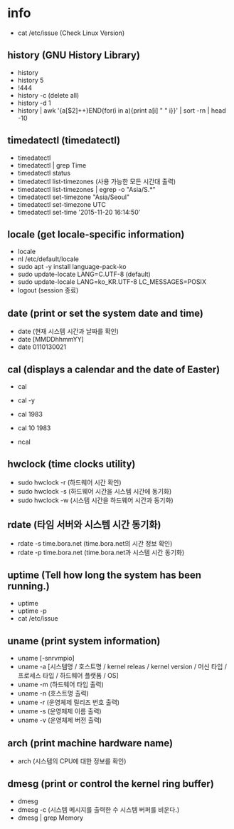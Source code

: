# info

- cat /etc/issue (Check Linux Version)

## history (GNU History Library)

- history
- history 5
- !444
- history -c (delete all)
- history -d 1
- history | awk '{a[$2]++}END{for(i in a){print a[i] " " i}}' | sort -rn | head -10

## timedatectl (timedatectl)

- timedatectl
- timedatectl | grep Time
- timedatectl status
- timedatectl list-timezones (사용 가능한 모든 시간대 출력)
- timedatectl list-timezones |  egrep  -o "Asia/S.*"
- timedatectl set-timezone "Asia/Seoul"
- timedatectl set-timezone UTC
- timedatectl set-time '2015-11-20 16:14:50'

## locale (get locale-specific information)

- locale
- nl /etc/default/locale
- sudo apt -y install language-pack-ko
- sudo update-locate LANG=C.UTF-8 (default)
- sudo update-locale LANG=ko_KR.UTF-8 LC_MESSAGES=POSIX
- logout (session 종료)

## date (print or set the system date and time)

- date (현재 시스템 시간과 날짜를 확인)
- date [MMDDhhmmYY]
- date 0110130021

## cal (displays a calendar and the date of Easter)

- cal
- cal -y
- cal 1983
- cal 10 1983

- ncal

## hwclock (time clocks utility)

- sudo hwclock -r (하드웨어 시간 확인)
- sudo hwclock -s (하드웨어 시간을 시스템 시간에 동기화)
- sudo hwclock -w (시스템 시간을 하드웨어 시간과 동기화)

## rdate (타임 서버와 시스템 시간 동기화)

- rdate -s time.bora.net (time.bora.net의 시간 정보 확인)
- rdate -p time.bora.net (time.bora.net과 시스템 시간 동기화)

## uptime (Tell how long the system has been running.)

- uptime
- uptime -p
- cat /etc/issue

## uname (print system information)

- uname [-snrvmpio]
- uname -a [시스템명 / 호스트명 / kernel releas /  kernel version / 머신 타입 / 프로세스 타입 / 하드웨어 플랫폼 / OS]
- uname -m (하드웨어 타입 출력)
- uname -n (호스트명 출력)
- uname -r (운영체제 릴리즈 번호 출력)
- uname -s (운영체제 이름 출력)
- uname -v (운영체제 버전 출력)

## arch (print machine hardware name)

- arch (시스템의 CPU에 대한 정보를 확인)

## dmesg (print or control the kernel ring buffer)

- dmesg
- dmesg -c (시스템 메시지를 출력한 수 시스템 버퍼를 비운다.)
- dmesg | grep Memory
